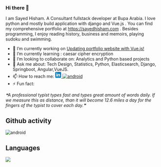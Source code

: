 ### Hi there 👋

I am Sayed Hisham. A Consultant fullstack developer at Bupa Arabia. I love python and mostly build application with django and Vue.js . You can find my comprehensive portfolio at https://sayedhisham.com . Besides programming, I enjoy reading history, business and memoirs, playing sudoku and swimming.


- 🔭 I’m currently working on [Updating portfolio website with Vue.js!](https://github.com/hisham2k9/hisham2k9.github.io)
- 🌱 I’m currently learning : caesar cipher encryption
- 👯 I’m looking to collaborate on: Analytics and Python based projects
- 💬 Ask me about: Tech Design, Statistics, Python, Elasticsearch, Django, Springboot, Angular,VueJS.
- 📫 How to reach me:  <a href="https://www.linkedin.com/in/sayed-hisham/" target="_blank"> <img src="https://github.com/hisham2k9/hisham2k9/raw/main/download.jfif" alt="android" width="20" height="20"/> </a> <a href="https://www.goodreads.com/user/show/70087422-sayed-hisham" target="_blank"> <img src="http://d.gr-assets.com/misc/1454549125-1454549125_goodreads_misc.png" alt="android" width="20" height="20"/> </a> 
- ⚡ Fun fact: 
<!--STARTS_HERE_QUOTE_README-->
<i>❝A professional typist types fast and types great amount of words daily. If we measure this as distance, than it will become 12.6 miles a day for the fingers of the typist to cover each day.❞</i>
<!--ENDS_HERE_QUOTE_README-->


## Github activity

<img src="https://github-readme-stats.vercel.app/api?username=hisham2k9&show_icons=true&count_private=true&hide=contribs,prs" alt="android" />

## Languages

<img src="https://github-readme-stats.vercel.app/api/top-langs/?username=hisham2k9&layout=compact" />

